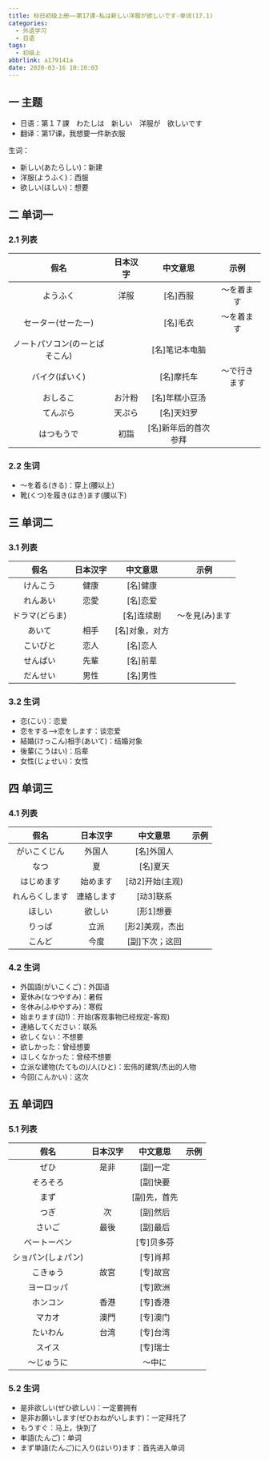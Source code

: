 ```yaml
---
title: 标日初级上册——第17课-私は新しい洋服が欲しいです-单词(17.1)
categories:
  - 外语学习
  - 日语
tags:
  - 初级上
abbrlink: a179141a
date: 2020-03-16 10:10:03
---
```

## 一 主题

* 日语：第１７課　わたしは　新しい　洋服が　欲しいです
* 翻译：第17课，我想要一件新衣服

生词：  

* 新しい(あたらしい)：新建
* 洋服(ようふく)：西服
* 欲しい(ほしい)：想要

<!--more-->

## 二 单词一

### 2.1 列表

|              假名              | 日本汉字 |       中文意思       |     示例     |
| :----------------------------: | :------: | :------------------: | :----------: |
|            ようふく            |   洋服   |       [名]西服       |  ～を着ます  |
|       セーター(せーたー)       |          |       [名]毛衣       |  ～を着ます  |
| ノートパソコン(のーとぱそこん) |          |    [名]笔记本电脑    |              |
|         バイク(ばいく)         |          |      [名]摩托车      | ～で行きます |
|            おしるこ            |  お汁粉  |    [名]年糕小豆汤    |              |
|            てんぷら            |  天ぷら  |      [名]天妇罗      |              |
|           はつもうで           |   初詣   | [名]新年后的首次参拜 |              |

### 2.2 生词

* ～を着る(きる)：穿上(腰以上)
* 靴(くつ)を履き(はき)ます(腰以下)

## 三 单词二

### 3.1 列表

|      假名      | 日本汉字 |    中文意思    |      示例      |
| :------------: | :------: | :------------: | :------------: |
|    けんこう    |   健康   |    [名]健康    |                |
|    れんあい    |   恋愛   |    [名]恋爱    |                |
| ドラマ(どらま) |          |   [名]连续剧   | ～を見(み)ます |
|     あいて     |   相手   | [名]对象，对方 |                |
|    こいびと    |   恋人   |    [名]恋人    |                |
|    せんぱい    |   先輩   |    [名]前辈    |                |
|    だんせい    |   男性   |    [名]男性    |                |

### 3.2 生词

* 恋(こい)：恋爱
* 恋をする—>恋をします：谈恋爱
* 結婚(けっこん)相手(あいて)：结婚对象
* 後輩(こうはい)：后辈
* 女性(じょせい)：女性

## 四 单词三

### 4.1 列表

|      假名      |  日本汉字  |    中文意思     | 示例 |
| :------------: | :--------: | :-------------: | :--: |
|  がいこくじん  |   外国人   |   [名]外国人    |      |
|      なつ      |     夏     |    [名]夏天     |      |
|   はじめます   |  始めます  | [动2]开始(主观) |      |
| れんらくします | 連絡します |    [动3]联系    |      |
|     ほしい     |   欲しい   |    [形1]想要    |      |
|     りっぱ     |    立派    | [形2]美观，杰出 |      |
|     こんど     |    今度    | [副]下次；这回  |      |

### 4.2 生词

* 外国語(がいこくご)：外国语
* 夏休み(なつやすみ)：暑假
* 冬休み(ふゆやすみ)：寒假
* 始まります(动1)：开始(客观事物已经规定-客观)
* 連絡してください：联系
* 欲しくない：不想要
* 欲しかった：曾经想要
* ほしくなかった：曾经不想要
* 立派な建物(たてもの)/人(ひと)：宏伟的建筑/杰出的人物
* 今回(こんかい)：这次

## 五 单词四

### 5.1 列表

|        假名        | 日本汉字 |   中文意思   | 示例 |
| :----------------: | :------: | :----------: | :--: |
|        ぜひ        |   是非   |   [副]一定   |      |
|      そろそろ      |          |   [副]快要   |      |
|        まず        |          | [副]先，首先 |      |
|        つぎ        |    次    |   [副]然后   |      |
|       さいご       |   最後   |   [副]最后   |      |
|    ベートーベン    |          |  [专]贝多芬  |      |
| ショパン(しょパン) |          |   [专]肖邦   |      |
|      こきゅう      |   故宮   |   [专]故宫   |      |
|     ヨーロッパ     |          |   [专]欧洲   |      |
|      ホンコン      |   香港   |   [专]香港   |      |
|       マカオ       |   澳門   |   [专]澳门   |      |
|      たいわん      |   台湾   |   [专]台湾   |      |
|       スイス       |          |   [专]瑞士   |      |
|     〜じゅうに     |          |    〜中に    |      |

### 5.2 生词 

*  是非欲しい(ぜひ欲しい)：一定要拥有
* 是非お願いします(ぜひおねがいします)：一定拜托了
* もうすぐ：马上，快到了
* 単語(たんご)：单词
* まず単語(たんご)に入り(はいり)ます：首先进入单词
